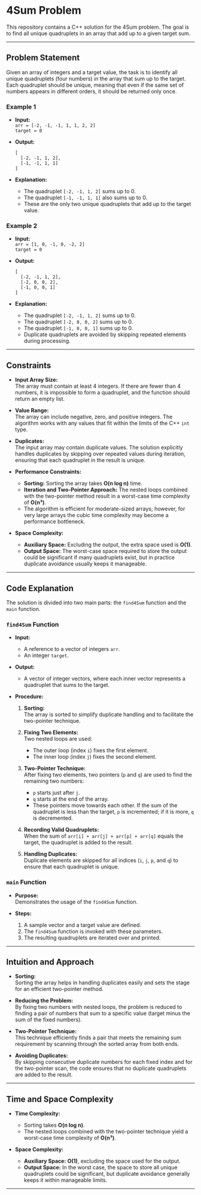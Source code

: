 # 4Sum Problem

This repository contains a C++ solution for the 4Sum problem. The goal is to find all unique quadruplets in an array that add up to a given target sum.

---

## Problem Statement

Given an array of integers and a target value, the task is to identify all unique quadruplets (four numbers) in the array that sum up to the target. Each quadruplet should be unique, meaning that even if the same set of numbers appears in different orders, it should be returned only once.

### Example 1

- **Input:**  
  `arr = [-2, -1, -1, 1, 1, 2, 2]`  
  `target = 0`

- **Output:**  
  ```
  [
    [-2, -1, 1, 2],
    [-1, -1, 1, 1]
  ]
  ```

- **Explanation:**  
  - The quadruplet `[-2, -1, 1, 2]` sums up to 0.
  - The quadruplet `[-1, -1, 1, 1]` also sums up to 0.
  - These are the only two unique quadruplets that add up to the target value.

### Example 2

- **Input:**  
  `arr = [1, 0, -1, 0, -2, 2]`  
  `target = 0`

- **Output:**  
  ```
  [
    [-2, -1, 1, 2],
    [-2, 0, 0, 2],
    [-1, 0, 0, 1]
  ]
  ```

- **Explanation:**  
  - The quadruplet `[-2, -1, 1, 2]` sums up to 0.
  - The quadruplet `[-2, 0, 0, 2]` sums up to 0.
  - The quadruplet `[-1, 0, 0, 1]` sums up to 0.
  - Duplicate quadruplets are avoided by skipping repeated elements during processing.

---

## Constraints

- **Input Array Size:**  
  The array must contain at least 4 integers. If there are fewer than 4 numbers, it is impossible to form a quadruplet, and the function should return an empty list.

- **Value Range:**  
  The array can include negative, zero, and positive integers. The algorithm works with any values that fit within the limits of the C++ `int` type.

- **Duplicates:**  
  The input array may contain duplicate values. The solution explicitly handles duplicates by skipping over repeated values during iteration, ensuring that each quadruplet in the result is unique.

- **Performance Constraints:**  
  - **Sorting:** Sorting the array takes **O(n log n)** time.
  - **Iteration and Two-Pointer Approach:** The nested loops combined with the two-pointer method result in a worst-case time complexity of **O(n³)**.
  - The algorithm is efficient for moderate-sized arrays; however, for very large arrays the cubic time complexity may become a performance bottleneck.

- **Space Complexity:**  
  - **Auxiliary Space:** Excluding the output, the extra space used is **O(1)**.
  - **Output Space:** The worst-case space required to store the output could be significant if many quadruplets exist, but in practice duplicate avoidance usually keeps it manageable.

---

## Code Explanation

The solution is divided into two main parts: the `find4Sum` function and the `main` function.

### `find4Sum` Function

- **Input:**  
  - A reference to a vector of integers `arr`.
  - An integer `target`.

- **Output:**  
  - A vector of integer vectors, where each inner vector represents a quadruplet that sums to the target.

- **Procedure:**
  1. **Sorting:**  
     The array is sorted to simplify duplicate handling and to facilitate the two-pointer technique.
  
  2. **Fixing Two Elements:**  
     Two nested loops are used:
     - The outer loop (index `i`) fixes the first element.
     - The inner loop (index `j`) fixes the second element.
  
  3. **Two-Pointer Technique:**  
     After fixing two elements, two pointers (`p` and `q`) are used to find the remaining two numbers:
     - `p` starts just after `j`.
     - `q` starts at the end of the array.
     - These pointers move towards each other. If the sum of the quadruplet is less than the target, `p` is incremented; if it is more, `q` is decremented.
  
  4. **Recording Valid Quadruplets:**  
     When the sum of `arr[i] + arr[j] + arr[p] + arr[q]` equals the target, the quadruplet is added to the result.
  
  5. **Handling Duplicates:**  
     Duplicate elements are skipped for all indices (`i`, `j`, `p`, and `q`) to ensure that each quadruplet is unique.

### `main` Function

- **Purpose:**  
  Demonstrates the usage of the `find4Sum` function.
  
- **Steps:**  
  1. A sample vector and a target value are defined.
  2. The `find4Sum` function is invoked with these parameters.
  3. The resulting quadruplets are iterated over and printed.

---

## Intuition and Approach

- **Sorting:**  
  Sorting the array helps in handling duplicates easily and sets the stage for an efficient two-pointer method.

- **Reducing the Problem:**  
  By fixing two numbers with nested loops, the problem is reduced to finding a pair of numbers that sum to a specific value (target minus the sum of the fixed numbers).

- **Two-Pointer Technique:**  
  This technique efficiently finds a pair that meets the remaining sum requirement by scanning through the sorted array from both ends.

- **Avoiding Duplicates:**  
  By skipping consecutive duplicate numbers for each fixed index and for the two-pointer scan, the code ensures that no duplicate quadruplets are added to the result.

---

## Time and Space Complexity

- **Time Complexity:**  
  - Sorting takes **O(n log n)**.
  - The nested loops combined with the two-pointer technique yield a worst-case time complexity of **O(n³)**.
  
- **Space Complexity:**  
  - **Auxiliary Space:** **O(1)**, excluding the space used for the output.
  - **Output Space:** In the worst case, the space to store all unique quadruplets could be significant, but duplicate avoidance generally keeps it within manageable limits.

---
